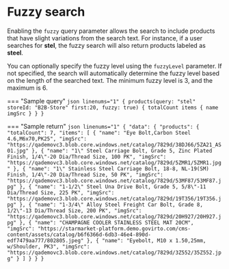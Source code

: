 # Fuzzy search

Enabling the `fuzzy` query parameter allows the search to include products that have slight variations from the search text. For instance, if a user searches for **stel**, the fuzzy search will also return products labeled as **steel**.

You can optionally specify the fuzzy level using the `fuzzyLevel` parameter. If not specified, the search will automatically determine the fuzzy level based on the length of the searched text. The minimum fuzzy level is 3, and the maximum is 6.

=== "Sample query"
    ```json linenums="1"
    {
      products(query: "stel" storeId: "B2B-Store" first:20, fuzzy: true) {
          totalCount
          items
          {
            name
            imgSrc
          }
      }
    }
    ```

=== "Sample return"
    ```json linenums="1"
    {
      "data": {
        "products": {
          "totalCount": 7,
          "items": [
            {
              "name": "Eye Bolt,Carbon Steel 4.6,M6x70,PK25",
              "imgSrc": "https://qademovc3.blob.core.windows.net/catalog/7829d/38DJ66/5ZA21_AS01.jpg"
            },
            {
              "name": "1\" Steel Carriage Bolt, Grade 5, Zinc Plated Finish, 1/4\"-20 Dia/Thread Size, 100 PK",
              "imgSrc": "https://qademovc3.blob.core.windows.net/catalog/7829d/5ZMR1/5ZMR1.jpg"
            },
            {
              "name": "1\" Stainless Steel Carriage Bolt, 18-8, NL-19(SM) Finish, 1/4\"-20 Dia/Thread Size, 50 PK",
              "imgSrc": "https://qademovc3.blob.core.windows.net/catalog/7829d/53MF87/53MF87.jpg"
            },
            {
              "name": "1-1/2\" Steel Una Drive Bolt, Grade 5, 5/8\"-11 Dia/Thread Size, 225 PK",
              "imgSrc": "https://qademovc3.blob.core.windows.net/catalog/7829d/19T356/19T356.jpg"
            },
            {
              "name": "1-3/4\" Alloy Steel Freight Car Bolt, Grade 8, 1/2\"-13 Dia/Thread Size, 200 PK",
              "imgSrc": "https://qademovc3.blob.core.windows.net/catalog/7829d/20H927/20H927.jpg"
            },
            {
              "name": "CHAMPAGNE COOLER STAINLESS STEEL MAT 20CM",
              "imgSrc": "https://starmarket-platform.demo.govirto.com/cms-content/assets/catalog/b6f6366d-6db3-46e4-890d-edf7479aa777/802805.jpeg"
            },
            {
              "name": "Eyebolt, M10 x 1.50,25mm, w/Shoulder, PK3",
              "imgSrc": "https://qademovc3.blob.core.windows.net/catalog/7829d/3Z552/35Z552.jpg"
            }
          ]
        }
      }
    }
    ```
